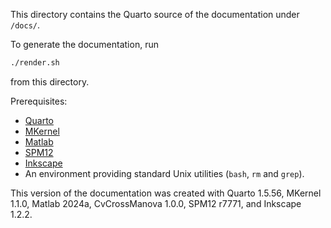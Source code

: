 This directory contains the Quarto source of the documentation under `/docs/`.

To generate the documentation, run
```bash
./render.sh
```
from this directory.

Prerequisites:

-   [Quarto](https://quarto.org/)
-   [MKernel](https://github.com/allefeld/mkernel)
-   [Matlab](https://www.mathworks.com/products/matlab.html)
-   [SPM12](https://www.fil.ion.ucl.ac.uk/spm/software/spm12/)
-   [Inkscape](https://inkscape.org/)
-   An environment providing standard Unix utilities (`bash`, `rm` and `grep`).
 
 This version of the documentation was created with Quarto 1.5.56, MKernel 1.1.0, Matlab 2024a, CvCrossManova 1.0.0, SPM12 r7771, and Inkscape 1.2.2.